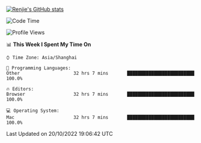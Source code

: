 [![Renjie's GitHub stats](https://github-readme-stats.vercel.app/api?username=liurenjie1024&show_icons=true&theme=chartreuse-dark)](https://github.com/anuraghazra/github-readme-stats)

<!--START_SECTION:waka-->
![Code Time](http://img.shields.io/badge/Code%20Time-259%20hrs%2047%20mins-blue)

![Profile Views](http://img.shields.io/badge/Profile%20Views-5-blue)

📊 **This Week I Spent My Time On** 

```text
⌚︎ Time Zone: Asia/Shanghai

💬 Programming Languages: 
Other                    32 hrs 7 mins       █████████████████████████   100.0%

🔥 Editors: 
Browser                  32 hrs 7 mins       █████████████████████████   100.0%

💻 Operating System: 
Mac                      32 hrs 7 mins       █████████████████████████   100.0%

```


 Last Updated on 20/10/2022 19:06:42 UTC
<!--END_SECTION:waka-->

